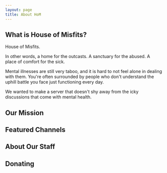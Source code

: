 ```yaml
---
layout: page
title: About HoM
---
```


## What is House of Misfits?

House of Misfits.

In other words, a home for the outcasts. A sanctuary for the abused. A place of comfort for the sick.

Mental illnesses are still very taboo, and it is hard to not feel alone in dealing with them. You're often surrounded by people who don't understand the uphill battle you face just functioning every day. 

We wanted to make a server that doesn't shy away from the icky discussions that come with mental health.

## Our Mission

## Featured Channels

## About Our Staff

## Donating
